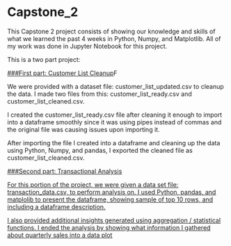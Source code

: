 # Capstone_2

This Capstone 2 project consists of showing our knowledge and skills of what we learned the past 4 weeks in Python, Numpy, and Matplotlib. All of my work was done in Jupyter Notebook for this project.

This is a two part project:

<u>###First part: Customer List Cleanup</u>F

We were provided with a dataset file: customer_list_updated.csv to cleanup the data. I made two files from this: customer_list_ready.csv and customer_list_cleaned.csv.

I created the customer_list_ready.csv file after cleaning it enough to import into a dataframe smoothly since it was using pipes instead of commas and the original file was causing issues upon importing it. 

After importing the file I created into a dataframe and cleaning up the data using Python, Numpy, and pandas, I exported the cleaned file as customer_list_cleaned.csv. 

<u>###Second part: Transactional Analysis<u>

For this portion of the project, we were given a data set file: transaction_data.csv, to perform analysis on. 
I used Python, pandas, and matplolib to present the dataframe, showing sample of top 10 rows, and including a dataframe description. 

I also provided additional insights generated using aggregation / statistical functions. 
I ended the analysis by showing what information I gathered about quarterly sales into a data plot 
